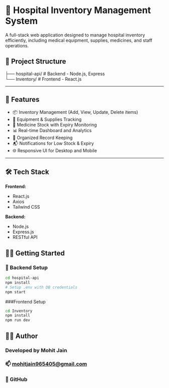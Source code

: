 # 🏥 Hospital Inventory Management System

A full-stack web application designed to manage hospital inventory efficiently, including medical equipment, supplies, medicines, and staff operations.

## 📁 Project Structure

├── hospital-api/ # Backend - Node.js, Express                                                                                    
└── Inventory/ # Frontend - React.js                                                                      


---

## 🚀 Features

- 📦 Inventory Management (Add, View, Update, Delete items)
- 🏥 Equipment & Supplies Tracking
- 💊 Medicine Stock with Expiry Monitoring
- 📊 Real-time Dashboard and Analytics
- 📁 Organized Record Keeping
- 📬 Notifications for Low Stock & Expiry
- 🌐 Responsive UI for Desktop and Mobile

---

## 🛠️ Tech Stack

**Frontend:**  
- React.js  
- Axios  
- Tailwind CSS

**Backend:**  
- Node.js  
- Express.js
- RESTful API


## 🧑‍💻 Getting Started

### 🔧 Backend Setup

```bash
cd hospital-api
npm install
# Setup .env with DB credentials
npm start

```

###Frontend Setup

```bash
cd Inventory
npm install
npm run dev
```
## 🙋‍♂️ Author
### Developed by Mohit Jain
### 📫 mohitjain965405@gmail.com
### 🔗 GitHub

